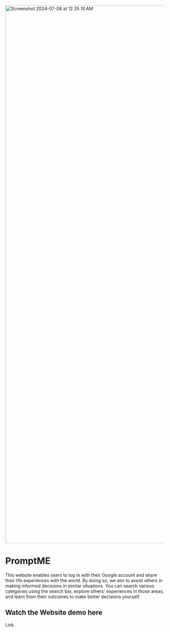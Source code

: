 <img width="1694" alt="Screenshot 2024-07-08 at 12 25 10 AM" src="https://github.com/Diyac004/prompts/assets/148058872/27c85d78-28ea-4ae9-b4a4-604a535c6276">
<htm>
  <h1>PromptME</h1>
  <p>
    This website enables users to log in with their Google account and share their life experiences with the world. By doing so, we aim to assist others in making informed decisions in similar situations. You can search various categories using the search bar, explore others' experiences in those areas, and learn from their outcomes to make better decisions yourself.
  </p>
  <h2>Watch the Website demo <Link href="https://youtu.be/UB0M1Uu1zNQ">here</h2>Link</h2>
</htm>
